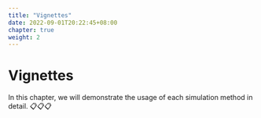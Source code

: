 ```yaml
---
title: "Vignettes"
date: 2022-09-01T20:22:45+08:00
chapter: true
weight: 2
---
```


# Vignettes

In this chapter, we will demonstrate the usage of each simulation method in detail. 📋📋📋
